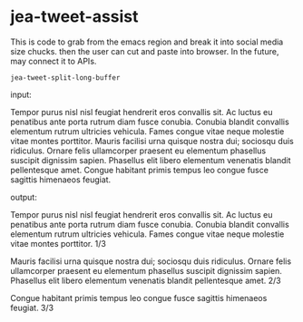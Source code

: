 # jea-tweet-assist

This is code to grab from the emacs region and break it into social media size chucks. then the user can cut and paste into browser. In the future, may connect it to APIs.

`jea-tweet-split-long-buffer`

input:

Tempor purus nisl nisl feugiat hendrerit eros convallis sit. Ac luctus eu penatibus ante porta rutrum diam fusce conubia. Conubia blandit convallis elementum rutrum ultricies vehicula. Fames congue vitae neque molestie vitae montes porttitor. Mauris facilisi urna quisque nostra dui; sociosqu duis ridiculus. Ornare felis ullamcorper praesent eu elementum phasellus suscipit dignissim sapien. Phasellus elit libero elementum venenatis blandit pellentesque amet. Congue habitant primis tempus leo congue fusce sagittis himenaeos feugiat.


output:

Tempor purus nisl nisl feugiat hendrerit eros convallis sit. Ac luctus eu penatibus ante porta rutrum diam fusce conubia. Conubia blandit convallis elementum rutrum ultricies vehicula. Fames congue vitae neque molestie vitae montes porttitor. 1/3

Mauris facilisi urna quisque nostra dui; sociosqu duis ridiculus. Ornare felis ullamcorper praesent eu elementum phasellus suscipit dignissim sapien. Phasellus elit libero elementum venenatis blandit pellentesque amet. 2/3

Congue habitant primis tempus leo congue fusce sagittis himenaeos feugiat. 3/3

